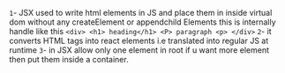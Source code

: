`1`- JSX used to write html elements in JS and place them in inside virtual dom without any createElement or appendchild Elements
     this is internally handle like this 
     ```
      <div>
        <h1> heading</h1>
        <P> paragraph <p>
      </div>
     ```
`2`- it converts HTML tags into react elements i.e translated into regular JS at runtime
`3`- in JSX allow only one element in root if u want more element then put them inside a container.